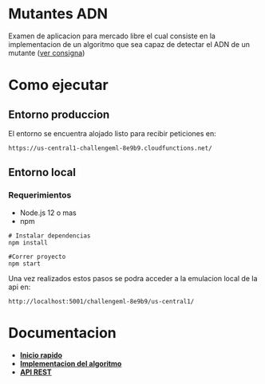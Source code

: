 # Mutantes ADN

Examen de aplicacion para mercado libre el cual consiste en la implementacion de un algoritmo que sea capaz de detectar el ADN de un mutante ([ver consigna](./docs/implementacionAlgoritmo.md#Consigna))
# Como ejecutar
## Entorno produccion
El entorno se encuentra alojado listo para recibir peticiones en:
```
https://us-central1-challengeml-8e9b9.cloudfunctions.net/
```

## Entorno local
### Requerimientos

- Node.js 12 o mas
- npm

```
# Instalar dependencias
npm install

#Correr proyecto
npm start
```

Una vez realizados estos pasos se podra acceder a la emulacion local de la api en:

```
http://localhost:5001/challengeml-8e9b9/us-central1/
```

# Documentacion
- **[Inicio rapido](./docs/inicioRapido.md)**<br>
- **[Implementacion del algoritmo](./docs/implementacionAlgoritmo.md)**<br>
- **[API REST](./docs/apiRest.md)**<br>



 

